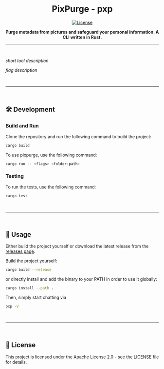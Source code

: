 <div align="center">

# PixPurge - pxp

[![License](https://img.shields.io/badge/License-Apache_2.0-blue.svg)](https://opensource.org/licenses/Apache-2.0)

**Purge metadata from pictures and safeguard your personal information. A CLI written in Rust.**

</div>

------------

<br>

_short tool description_

_flag description_

<br>

------------

<br>

## 🛠️ Development

### Build and Run

Clone the repository and run the following command to build the project:

```bash
cargo build
```

To use pixpurge, use the following command:

```bash
cargo run -- <flags> <folder-path>
```

### Testing

To run the tests, use the following command:

```bash
cargo test
```

<br>

------------

<br>

## 📖 Usage

Either build the project yourself or download the latest release from the [releases page](https://github.com/danczw/pixpurge/releases).

Build the project yourself:

```bash
cargo build --release
```

or directly install and add the binary to your PATH in order to use it globally:

```bash
cargo install --path .
```

Then, simply start chatting via

```bash
pxp -V
```

<br>

------------

<br>

## 📜 License

This project is licensed under the Apache License 2.0 - see the [LICENSE](LICENSE) file for details.
